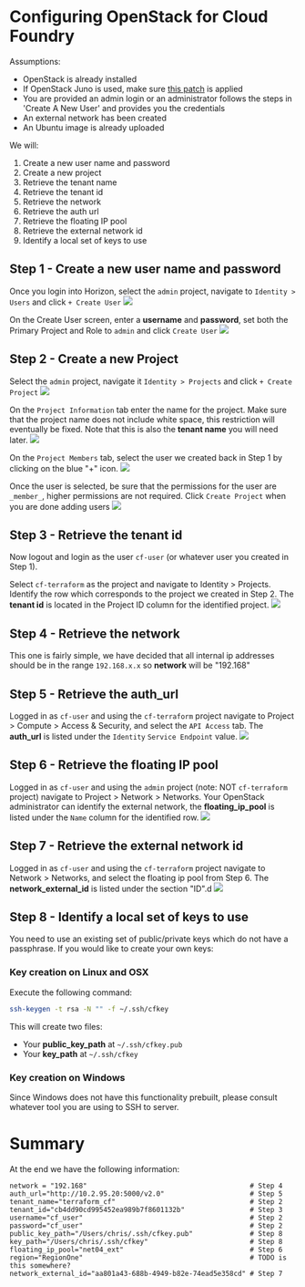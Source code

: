 # Configuring OpenStack for Cloud Foundry

Assumptions:

 - OpenStack is already installed
 - If OpenStack Juno is used, make sure [this patch](https://blog.starkandwayne.com/2015/05/05/openstack-juno-static-ip-patch/) is applied
 - You are provided an admin login or an administrator follows the steps in 'Create A New User' and provides you the credentials
 - An external network has been created
 - An Ubuntu image is already uploaded

We will:

 1. Create a new user name and password
 2. Create a new project
 3. Retrieve the tenant name
 4. Retrieve the tenant id
 5. Retrieve the network
 6. Retrieve the auth url
 7. Retrieve the floating IP pool
 8. Retrieve the external network id
 9. Identify a local set of keys to use


## Step 1 - Create a new user name and password

Once you login into Horizon, select the `admin` project, navigate to `Identity > Users` and click `+ Create User`
![](https://raw.githubusercontent.com/cweibel/blog/master/images/Users-OpenStack-Dashboard-1.jpg)

On the Create User screen, enter a **username** and **password**, set both the Primary Project and Role to `admin` and click `Create User`
![](https://raw.githubusercontent.com/cweibel/blog/master/images/Users-OpenStack-Dashboard-2.png)


## Step 2 - Create a new Project

Select the `admin` project, navigate it `Identity > Projects` and click `+ Create Project`
![](https://raw.githubusercontent.com/cweibel/blog/master/images/Projects-OpenStack-Dashboard-4.png)

On the `Project Information` tab enter the name for the project. Make sure that the project name does not include white space, this restriction will eventually be fixed. Note that this is also the **tenant name** you will need later.
![](https://raw.githubusercontent.com/cweibel/blog/master/images/Projects-OpenStack-Dashboard-3.png)

On the `Project Members` tab, select the user we created back in Step 1 by clicking on the blue "+" icon.
![](https://raw.githubusercontent.com/cweibel/blog/master/images/Projects-OpenStack-Dashboard-2.png)

Once the user is selected, be sure that the permissions for the user are `_member_`, higher permissions are not required.  Click `Create Project` when you are done adding users
![](https://raw.githubusercontent.com/cweibel/blog/master/images/Projects-OpenStack-Dashboard-1.png)


## Step 3 - Retrieve the tenant id

Now logout and login as the user `cf-user` (or whatever user you created in Step 1).

Select `cf-terraform` as the project and navigate to Identity > Projects.  Identify the row which corresponds to the project we created in Step 2. The **tenant id** is located in the Project ID column for the identified project.
![](https://raw.githubusercontent.com/cweibel/blog/master/images/Projects-OpenStack-Dashboard.png)


## Step 4 - Retrieve the network

This one is fairly simple, we have decided that all internal ip addresses should be in the range `192.168.x.x` so **network** will be "192.168"

## Step 5 - Retrieve the auth_url

Logged in as `cf-user` and using the `cf-terraform` project navigate to Project > Compute > Access & Security, and select the `API Access` tab. The **auth_url** is listed under the `Identity` `Service Endpoint` value.
![](https://raw.githubusercontent.com/cweibel/blog/master/images/Access-Security-OpenStack-Dashboard.png)


## Step 6 - Retrieve the floating IP pool

Logged in as `cf-user` and using the `admin` project (note: NOT `cf-terraform` project) navigate to Project > Network > Networks. Your OpenStack administrator can identify the external network, the **floating_ip_pool** is listed under the `Name` column for the identified row.
![](https://raw.githubusercontent.com/cweibel/blog/master/images/Networks-OpenStack-Dashboard-1.png)

## Step 7 - Retrieve the external network id

Logged in as `cf-user` and using the `cf-terraform` project navigate to Network > Networks, and select the floating ip pool from Step 6. The **network_external_id** is listed under the section "ID".d
![](https://raw.githubusercontent.com/cweibel/blog/master/images/Network-Detail-OpenStack-Dashboard.png)

## Step 8 - Identify a local set of keys to use

You need to use an existing set of public/private keys which do not have a passphrase.  If you would like to create your own keys:

### Key creation on Linux and OSX

Execute the following command:
```bash
ssh-keygen -t rsa -N "" -f ~/.ssh/cfkey
```

This will create two files:

 - Your **public_key_path** at `~/.ssh/cfkey.pub`
 - Your **key_path** at `~/.ssh/cfkey`

### Key creation on Windows

Since Windows does not have this functionality prebuilt, please consult whatever tool you are using to SSH to server.


# Summary

At the end we have the following information:
```
network = "192.168"                                        # Step 4
auth_url="http://10.2.95.20:5000/v2.0"                     # Step 5
tenant_name="terraform_cf"                                 # Step 2
tenant_id="cb4dd90cd995452ea989b7f8601132b"                # Step 3
username="cf_user"                                         # Step 2
password="cf_user"                                         # Step 2
public_key_path="/Users/chris/.ssh/cfkey.pub"              # Step 8
key_path="/Users/chris/.ssh/cfkey"                         # Step 8
floating_ip_pool="net04_ext"                               # Step 6
region="RegionOne"                                         # TODO is this somewhere?
network_external_id="aa801a43-688b-4949-b82e-74ead5e358cd" # Step 7
```
